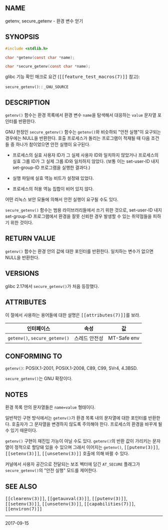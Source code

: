 ## NAME

getenv, secure_getenv - 환경 변수 얻기

## SYNOPSIS

```c
#include <stdlib.h>

char *getenv(const char *name);

char *secure_getenv(const char *name);
```

glibc 기능 확인 매크로 요건 (<tt>[[feature_test_macros(7)]]</tt> 참고):

`secure_getenv()`:
:   `_GNU_SOURCE`

## DESCRIPTION

`getenv()` 함수는 환경 목록에서 환경 변수 `name`을 탐색해서 대응하는 `value` 문자열 포인터를 반환한다.

GNU 한정인 `secure_getenv()` 함수는 `getenv()`와 비슷하되 "안전 실행"이 요구되는 경우에는 NULL을 반환한다. 호출 프로세스가 돌리는 프로그램이 적재될 때 다음 조건들 중 하나가 참이었으면 안전 실행이 요구된다.

* 프로세스의 실효 사용자 ID가 그 실제 사용자 ID와 일치하지 않았거나 프로세스의 실효 그룹 ID가 그 실제 그룹 ID와 일치하지 않았다. (보통 이는 set-user-ID 내지 set-group-ID 프로그램을 실행한 결과다.)

* 실행 파일에 실효 역능 비트가 설정돼 있었다.

* 프로세스의 허용 역능 집합이 비어 있지 않다.

어떤 리눅스 보안 모듈에 의해서 안전 실행이 요구될 수도 있다.

`secure_getenv()` 함수는 범용 라이브러리들에서 쓰기 위한 것으로, set-user-ID 내지 set-group-ID 프로그램에서 환경을 잘못 신뢰한 경우 발생할 수 있는 취약점들을 피하기 위한 것이다.

## RETURN VALUE

`getenv()` 함수는 환경 안의 값에 대한 포인터를 반환한다. 일치하는 변수가 없으면 NULL을 반환한다.

## VERSIONS

glibc 2.17에서 `secure_getenv()`가 처음 등장했다.

## ATTRIBUTES

이 절에서 사용하는 용어들에 대한 설명은 <tt>[[attributes(7)]]</tt>를 보라.

| 인터페이스 | 속성 | 값 |
| --- | --- | --- |
| `getenv()`, `secure_getenv()` | 스레드 안전성 | MT-Safe env |

## CONFORMING TO

`getenv()`: POSIX.1-2001, POSIX.1-2008, C89, C99, SVr4, 4.3BSD.

`secure_getenv()`는 GNU 확장이다.

## NOTES

환경 목록 안의 문자열들은 `name=value` 형태이다.

일반적인 구현 방식에서는 `getenv()`가 환경 목록 내의 문자열에 대한 포인터를 반환한다. 호출자가 그 문자열을 변경하지 않도록 주의해야 한다. 프로세스의 환경을 바꾸게 될 수 있기 때문이다.

`getenv()` 구현이 재진입 가능이 아닐 수도 있다. `getenv()`의 반환 값이 가리키는 문자열이 정적으로 할당돼 있을 수 있으며 그래서 이어지는 `getenv()`, <tt>[[putenv(3)]]</tt>, <tt>[[setenv(3)]]</tt>, <tt>[[unsetenv(3)]]</tt> 호출에 의해 바뀔 수 있다.

커널에서 사용자 공간으로 전달되는 보조 벡터에 담긴 `AT_SECURE` 플래그가 `secure_getenv()`의 "안전 실행" 모드를 제어한다.

## SEE ALSO

<tt>[[clearenv(3)]]</tt>, <tt>[[getauxval(3)]]</tt>, <tt>[[putenv(3)]]</tt>, <tt>[[setenv(3)]]</tt>, <tt>[[unsetenv(3)]]</tt>, <tt>[[capabilities(7)]]</tt>, <tt>[[environ(7)]]</tt>

----

2017-09-15
